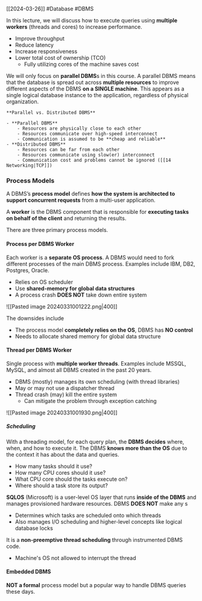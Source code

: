 [[2024-03-26]] #Database #DBMS 

In this lecture, we will discuss how to execute queries using **multiple workers** (threads and cores) to increase performance.
- Improve throughput
- Reduce latency
- Increase responsiveness
- Lower total cost of ownership (TCO)
	- Fully utilizing cores of the machine saves cost

We will only focus on **parallel DBMS**s in this course. A parallel DBMS means that the database is spread out across **multiple resources** to improve different aspects of the DBMS **on a SINGLE machine**. This appears as a single logical database instance to the application, regardless of physical organization.

```ad-summary
**Parallel vs. Distributed DBMS**

- **Parallel DBMS**
	- Resources are physically close to each other
	- Resources communicate over high-speed interconnect
	- Communication is assumed to be **cheap and reliable**
- **Distributed DBMS**
	- Resources can be far from each other 
	- Resources communicate using slow(er) interconnect 
	- Communication cost and problems cannot be ignored ([[14 Networking|TCP]])
```

### Process Models
A DBMS’s **process model** defines **how the system is architected to support concurrent requests** from a multi-user application.

A **worker** is the DBMS component that is responsible for **executing tasks on behalf of the client** and returning the results.

There are three primary process models.

#### Process per DBMS Worker 
Each worker is a **separate OS process**. A DBMS would need to fork different processes of the main DBMS process. Examples include IBM, DB2, Postgres, Oracle. 
- Relies on OS scheduler
- Use **shared-memory for global data structures**
- A process crash **DOES NOT** take down entire system

![[Pasted image 20240331001222.png|400]]

The downsides include
- The process model **completely relies on the OS**, DBMS has **NO control**
- Needs to allocate shared memory for global data structure
#### Thread per DBMS Worker 
Single process with **multiple worker threads**. Examples include MSSQL, MySQL, and almost all DBMS created in the past 20 years. 
- DBMS (mostly) manages its own scheduling (with thread libraries)
- May or may not use a dispatcher thread
- Thread crash (may) kill the entire system
	- Can mitigate the problem through exception catching

![[Pasted image 20240331001930.png|400]]

##### Scheduling 
With a threading model, for each query plan, the **DBMS decides** where, when, and how to execute it. The DBMS **knows more than the OS** due to the context it has about the data and queries.
- How many tasks should it use?
- How many CPU cores should it use?
- What CPU core should the tasks execute on?
- Where should a task store its output?

**SQLOS** (Microsoft) is a user-level OS layer that runs **inside of the DBMS** and manages provisioned hardware resources. DBMS **DOES NOT** make any s
- Determines which tasks are scheduled onto which threads
- Also manages I/O scheduling and higher-level concepts like logical database locks

It is a **non-preemptive thread scheduling** through instrumented DBMS code.
- Machine's OS not allowed to interrupt the thread

#### Embedded DBMS
**NOT a formal** process model but a popular way to handle DBMS queries these days.